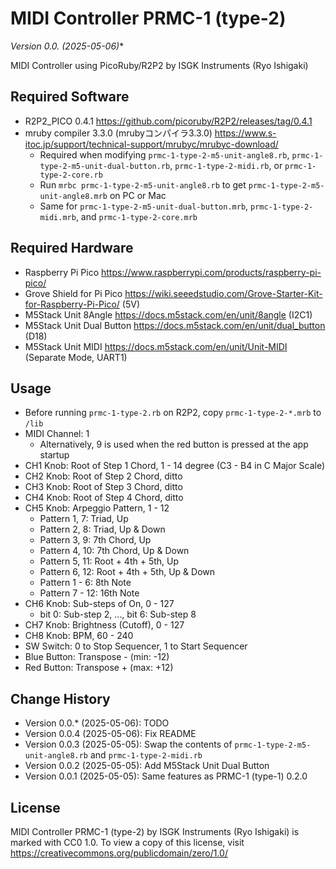 MIDI Controller PRMC-1 (type-2)
===============================

**Version 0.0.* (2025-05-06)**

MIDI Controller using PicoRuby/R2P2 by ISGK Instruments (Ryo Ishigaki)

Required Software
-----------------

- R2P2_PICO 0.4.1 https://github.com/picoruby/R2P2/releases/tag/0.4.1
- mruby compiler 3.3.0 (mrubyコンパイラ3.3.0) https://www.s-itoc.jp/support/technical-support/mrubyc/mrubyc-download/
    - Required when modifying `prmc-1-type-2-m5-unit-angle8.rb`, `prmc-1-type-2-m5-unit-dual-button.rb`, `prmc-1-type-2-midi.rb`, or `prmc-1-type-2-core.rb`
    - Run `mrbc prmc-1-type-2-m5-unit-angle8.rb` to get `prmc-1-type-2-m5-unit-angle8.mrb` on PC or Mac
    - Same for `prmc-1-type-2-m5-unit-dual-button.mrb`, `prmc-1-type-2-midi.mrb`, and `prmc-1-type-2-core.mrb`

Required Hardware
-----------------

- Raspberry Pi Pico https://www.raspberrypi.com/products/raspberry-pi-pico/
- Grove Shield for Pi Pico https://wiki.seeedstudio.com/Grove-Starter-Kit-for-Raspberry-Pi-Pico/ (5V)
- M5Stack Unit 8Angle https://docs.m5stack.com/en/unit/8angle (I2C1)
- M5Stack Unit Dual Button https://docs.m5stack.com/en/unit/dual_button (D18)
- M5Stack Unit MIDI https://docs.m5stack.com/en/unit/Unit-MIDI (Separate Mode, UART1)

Usage
-----

- Before running `prmc-1-type-2.rb` on R2P2, copy `prmc-1-type-2-*.mrb` to `/lib`
- MIDI Channel: 1
    - Alternatively, 9 is used when the red button is pressed at the app startup
- CH1 Knob: Root of Step 1 Chord, 1 - 14 degree (C3 - B4 in C Major Scale)
- CH2 Knob: Root of Step 2 Chord, ditto
- CH3 Knob: Root of Step 3 Chord, ditto
- CH4 Knob: Root of Step 4 Chord, ditto
- CH5 Knob: Arpeggio Pattern, 1 - 12
    - Pattern 1, 7: Triad, Up
    - Pattern 2, 8: Triad, Up & Down
    - Pattern 3, 9: 7th Chord, Up
    - Pattern 4, 10: 7th Chord, Up & Down
    - Pattern 5, 11: Root + 4th + 5th, Up
    - Pattern 6, 12: Root + 4th + 5th, Up & Down
    - Pattern 1 - 6: 8th Note
    - Pattern 7 - 12: 16th Note
- CH6 Knob: Sub-steps of On, 0 - 127
    - bit 0: Sub-step 2, ..., bit 6: Sub-step 8
- CH7 Knob: Brightness (Cutoff), 0 - 127
- CH8 Knob: BPM, 60 - 240
- SW Switch: 0 to Stop Sequencer, 1 to Start Sequencer
- Blue Button: Transpose - (min: -12)
- Red Button: Transpose + (max: +12)

Change History
--------------

- Version 0.0.* (2025-05-06): TODO
- Version 0.0.4 (2025-05-06): Fix README
- Version 0.0.3 (2025-05-05): Swap the contents of `prmc-1-type-2-m5-unit-angle8.rb` and `prmc-1-type-2-midi.rb`
- Version 0.0.2 (2025-05-05): Add M5Stack Unit Dual Button
- Version 0.0.1 (2025-05-05): Same features as PRMC-1 (type-1) 0.2.0

License
-------

MIDI Controller PRMC-1 (type-2) by ISGK Instruments (Ryo Ishigaki) is marked with CC0 1.0.
To view a copy of this license, visit https://creativecommons.org/publicdomain/zero/1.0/
